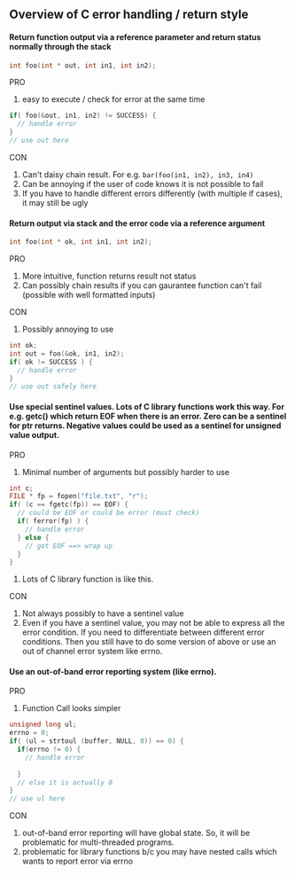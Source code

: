 ## Overview of C error handling / return style


#### Return function output via a reference parameter and return status normally through the stack

```c
int foo(int * out, int in1, int in2);
```

PRO

  1. easy to execute / check for error at the same time

  ```c
  if( foo(&out, in1, in2) != SUCCESS) {
    // handle error
  }
  // use out here
  ```

CON

  1. Can't daisy chain result. For e.g. `bar(foo(in1, in2), in3, in4)`
  1. Can be annoying if the user of code knows it is not possible to fail
  1. If you have to handle different errors differently (with multiple if cases), it may still be ugly

#### Return output via stack and the error code via a reference argument

```c
int foo(int * ok, int in1, int in2);
```

PRO

  1. More intuitive, function returns result not status
  1. Can possibly chain results if you can gaurantee function can't fail (possible with well formatted inputs)

CON

  1. Possibly annoying to use
  
  ```c
  int ok;
  int out = foo(&ok, in1, in2);
  if( ok != SUCCESS ) {
    // handle error
  }
  // use out safely here
  ```
    
#### Use special sentinel values. Lots of C library functions work this way. For e.g. getc() which return EOF when there is an error. Zero can be a sentinel for ptr returns. Negative values could be used as a sentinel for unsigned value output.

PRO

  1. Minimal number of arguments but possibly harder to use
  
  ```c
  int c;
  FILE * fp = fopen("file.txt", "r");
  if( (c == fgetc(fp)) == EOF) {
    // could be EOF or could be error (must check)
    if( ferror(fp) ) {
      // handle error
    } else {
      // got EOF ==> wrap up 
    }
  }
  ```
  
  1. Lots of C library function is like this.
  
CON

  1. Not always possibly to have a sentinel value
  1. Even if you have a sentinel value, you may not be able to express all the error condition. 
    If you need to differentiate between different error conditions. Then you still have to do some version of above or use an out of channel error system like errno.
    
#### Use an out-of-band error reporting system (like errno).

PRO

  1. Function Call looks simpler
  
  ```c
  unsigned long ul; 
  errno = 0;
  if( (ul = strtoul (buffer, NULL, 0)) == 0) {
    if(errno != 0) {
      // handle error
      
    }
    // else it is actually 0
  }
  // use ul here
  ```
  
CON

  1. out-of-band error reporting will have global state. So, it will be problematic for multi-threaded programs.
  1. problematic for library functions b/c you may have nested calls which wants to report error via errno
  

